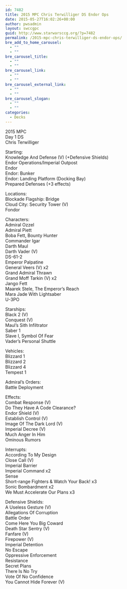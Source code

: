 ```yaml
---
id: 7482
title: 2015 MPC Chris Terwilliger DS Endor Ops
date: 2015-05-27T16:02:26+00:00
author: pwsadmin
layout: swccgpc
guid: http://www.starwarsccg.org/?p=7482
permalink: /2015-mpc-chris-terwilliger-ds-endor-ops/
bre_add_to_home_carousel:
  - ""
  - ""
bre_carousel_title:
  - ""
  - ""
bre_carousel_link:
  - ""
  - ""
bre_carousel_external_link:
  - ""
  - ""
bre_carousel_slogan:
  - ""
  - ""
categories:
  - Decks
---
```

2015 MPC  
Day 1 DS  
Chris Terwilliger

Starting:  
Knowledge And Defense (V) (+Defensive Shields)  
Endor Operations/Imperial Outpost  
Endor  
Endor: Bunker  
Endor: Landing Platform (Docking Bay)  
Prepared Defenses (+3 effects)

Locations:  
Blockade Flagship: Bridge  
Cloud City: Security Tower (V)  
Fondor

Characters:  
Admiral Ozzel  
Admiral Piett  
Boba Fett, Bounty Hunter  
Commander Igar  
Darth Maul  
Darth Vader (V)  
DS-61-2  
Emperor Palpatine  
General Veers (V) x2  
Grand Admiral Thrawn  
Grand Moff Tarkin (V) x2  
Jango Fett  
Maarek Stele, The Emperor&#8217;s Reach  
Mara Jade With Lightsaber  
U-3PO

Starships:  
Black 2 (V)  
Conquest (V)  
Maul&#8217;s Sith Infiltrator  
Saber 1  
Slave I, Symbol Of Fear  
Vader&#8217;s Personal Shuttle

Vehicles:  
Blizzard 1  
Blizzard 2  
Blizzard 4  
Tempest 1

Admiral&#8217;s Orders:  
Battle Deployment

Effects:  
Combat Response (V)  
Do They Have A Code Clearance?  
Endor Shield (V)  
Establish Control (V)  
Image Of The Dark Lord (V)  
Imperial Decree (V)  
Much Anger In Him  
Ominous Rumors

Interrupts:  
According To My Design  
Close Call (V)  
Imperial Barrier  
Imperial Command x2  
Sense  
Short-range Fighters & Watch Your Back! x3  
Sonic Bombardment x2  
We Must Accelerate Our Plans x3

Defensive Shields:  
A Useless Gesture (V)  
Allegations Of Corruption  
Battle Order  
Come Here You Big Coward  
Death Star Sentry (V)  
Fanfare (V)  
Firepower (V)  
Imperial Detention  
No Escape  
Oppressive Enforcement  
Resistance  
Secret Plans  
There Is No Try  
Vote Of No Confidence  
You Cannot Hide Forever (V)